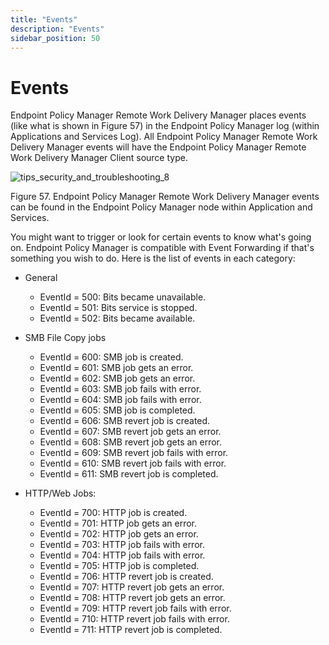 ```yaml
---
title: "Events"
description: "Events"
sidebar_position: 50
---
```


# Events

Endpoint Policy Manager Remote Work Delivery Manager places events (like what is shown in Figure 57)
in the Endpoint Policy Manager log (within Applications and Services Log). All Endpoint Policy
Manager Remote Work Delivery Manager events will have the Endpoint Policy Manager Remote Work
Delivery Manager Client source type.

![tips_security_and_troubleshooting_8](/images/endpointpolicymanager/troubleshooting/remoteworkdelivery/tips_security_and_troubleshooting_8.webp)

Figure 57. Endpoint Policy Manager Remote Work Delivery Manager events can be found in the Endpoint
Policy Manager node within Application and Services.

You might want to trigger or look for certain events to know what's going on. Endpoint Policy
Manager is compatible with Event Forwarding if that's something you wish to do. Here is the list of
events in each category:

- General

  - EventId = 500: Bits became unavailable.
  - EventId = 501: Bits service is stopped.
  - EventId = 502: Bits became available.

- SMB File Copy jobs

  - EventId = 600: SMB job is created.
  - EventId = 601: SMB job gets an error.
  - EventId = 602: SMB job gets an error.
  - EventId = 603: SMB job fails with error.
  - EventId = 604: SMB job fails with error.
  - EventId = 605: SMB job is completed.
  - EventId = 606: SMB revert job is created.
  - EventId = 607: SMB revert job gets an error.
  - EventId = 608: SMB revert job gets an error.
  - EventId = 609: SMB revert job fails with error.
  - EventId = 610: SMB revert job fails with error.
  - EventId = 611: SMB revert job is completed.

- HTTP/Web Jobs:

  - EventId = 700: HTTP job is created.
  - EventId = 701: HTTP job gets an error.
  - EventId = 702: HTTP job gets an error.
  - EventId = 703: HTTP job fails with error.
  - EventId = 704: HTTP job fails with error.
  - EventId = 705: HTTP job is completed.
  - EventId = 706: HTTP revert job is created.
  - EventId = 707: HTTP revert job gets an error.
  - EventId = 708: HTTP revert job gets an error.
  - EventId = 709: HTTP revert job fails with error.
  - EventId = 710: HTTP revert job fails with error.
  - EventId = 711: HTTP revert job is completed.
